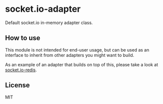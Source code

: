 # socket.io-adapter

Default socket.io in-memory adapter class.

## How to use

This module is not intended for end-user usage, but can be used as an interface to inherit from other adapters you might
want to build.

As an example of an adapter that builds on top of this, please take a look
at [socket.io-redis](https://github.com/learnboost/socket.io-redis).

## License

MIT
